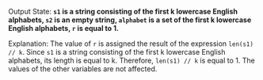 Output State: **`s1` is a string consisting of the first k lowercase English alphabets, `s2` is an empty string, `alphabet` is a set of the first k lowercase English alphabets, `r` is equal to 1.**

Explanation: The value of `r` is assigned the result of the expression `len(s1) // k`. Since `s1` is a string consisting of the first k lowercase English alphabets, its length is equal to k. Therefore, `len(s1) // k` is equal to 1. The values of the other variables are not affected.